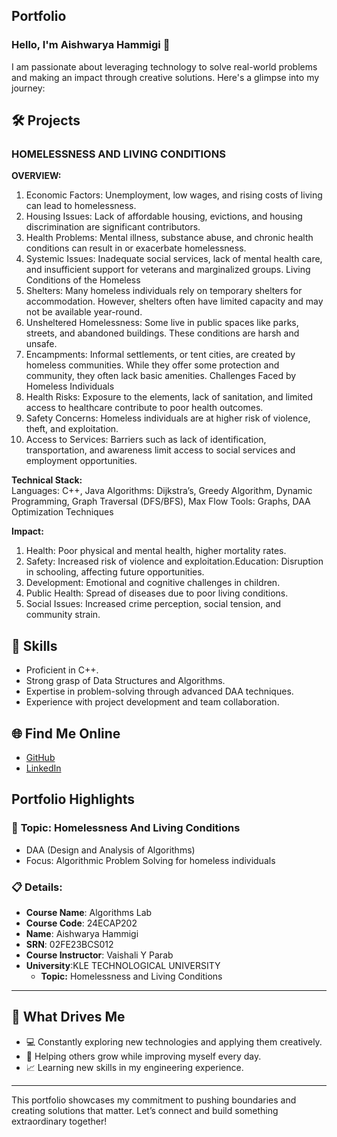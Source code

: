 ## **Portfolio**

### Hello, I'm Aishwarya Hammigi 👋

I am passionate about leveraging technology to solve real-world problems and making an impact through creative solutions. 
Here's a glimpse into my journey:  


## 🛠 Projects

### **HOMELESSNESS AND LIVING CONDITIONS**  

**OVERVIEW:**
1. Economic Factors: Unemployment, low wages, and rising costs of living can lead to homelessness.
2. Housing Issues: Lack of affordable housing, evictions, and housing discrimination are significant contributors.
3. Health Problems: Mental illness, substance abuse, and chronic health conditions can result in or exacerbate homelessness.
4. Systemic Issues: Inadequate social services, lack of mental health care, and insufficient support for veterans and marginalized groups.
Living Conditions of the Homeless
5. Shelters: Many homeless individuals rely on temporary shelters for accommodation. However, shelters often have limited capacity and may not be available year-round.
6. Unsheltered Homelessness: Some live in public spaces like parks, streets, and abandoned buildings. These conditions are harsh and unsafe.
7. Encampments: Informal settlements, or tent cities, are created by homeless communities. While they offer some protection and community, they often lack basic amenities.
Challenges Faced by Homeless Individuals
1. Health Risks: Exposure to the elements, lack of sanitation, and limited access to healthcare contribute to poor health outcomes.
2. Safety Concerns: Homeless individuals are at higher risk of violence, theft, and exploitation.
3. Access to Services: Barriers such as lack of identification, transportation, and awareness limit access to social services and employment opportunities.

**Technical Stack:**  
Languages: C++, Java
Algorithms: Dijkstra’s, Greedy Algorithm, Dynamic Programming, Graph Traversal (DFS/BFS), Max Flow
Tools: Graphs, DAA Optimization Techniques

**Impact:**
1. Health: Poor physical and mental health, higher mortality rates.
2. Safety: Increased risk of violence and exploitation.Education: Disruption in schooling, affecting future opportunities.
3. Development: Emotional and cognitive challenges in children.
4. Public Health: Spread of diseases due to poor living conditions.
5. Social Issues: Increased crime perception, social tension, and community strain.
## 🚀 **Skills** 

- Proficient in C++. 
- Strong grasp of Data Structures and Algorithms.  
- Expertise in problem-solving through advanced DAA techniques.  
- Experience with project development and team collaboration.  


## 🌐 **Find Me Online**

- [GitHub](https://github.com/Aishwaryahammigi/HOMELESSNESS-AND-LIVING-CONDITIONS.github.io/edit/main/README.md)
- [LinkedIn](https://www.linkedin.com/in/aishwarya-hammigi-0490092a9?utm_source=share&utm_campaign=share_via&utm_content=profile&utm_medium=android_app)

## Portfolio Highlights

### 🎯 **Topic:** Homelessness And Living Conditions
- DAA (Design and Analysis of Algorithms)  
- Focus: Algorithmic Problem Solving for homeless individuals 

### 📋 **Details:**

- **Course Name**: Algorithms Lab 
- **Course Code**: 24ECAP202  
- **Name**: Aishwarya Hammigi
- **SRN**: 02FE23BCS012
- **Course Instructor**: Vaishali Y Parab  
- **University**:KLE TECHNOLOGICAL UNIVERSITY
  - **Topic:** Homelessness and Living Conditions
---

## 🎨 What Drives Me  
- 💻 Constantly exploring new technologies and applying them creatively.
- 🤝 Helping others grow while improving myself every day.  
- 📈 Learning new skills in my engineering experience.  

---

This portfolio showcases my commitment to pushing boundaries and creating solutions that matter. 
Let’s connect and build something extraordinary together!
